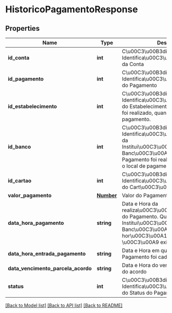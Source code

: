 # HistoricoPagamentoResponse

## Properties
Name | Type | Description | Notes
------------ | ------------- | ------------- | -------------
**id_conta** | **int** | C\u00C3\u00B3digo de Identifica\u00C3\u00A7\u00C3\u00A3o da Conta | [optional] 
**id_pagamento** | **int** | C\u00C3\u00B3digo de Identifica\u00C3\u00A7\u00C3\u00A3o do Pagamento | [optional] 
**id_estabelecimento** | **int** | C\u00C3\u00B3digo de Identifica\u00C3\u00A7\u00C3\u00A3o do Estabelecimento onde o Pagamento foi realizado, quando este for o local de pagamento. | [optional] 
**id_banco** | **int** | C\u00C3\u00B3digo de Identifica\u00C3\u00A7\u00C3\u00A3o da Institui\u00C3\u00A7\u00C3\u00A3o Banc\u00C3\u00A1ria onde o Pagamento foi realizado, quando este for o local de pagamento | [optional] 
**id_cartao** | **int** | C\u00C3\u00B3digo de Identifica\u00C3\u00A7\u00C3\u00A3o do Cart\u00C3\u00A3o | [optional] 
**valor_pagamento** | [**Number**](Number.md) | Valor do Pagamento | [optional] 
**data_hora_pagamento** | **string** | Data e Hora da realiza\u00C3\u00A7\u00C3\u00A3o do Pagamento. Quando feito em Institui\u00C3\u00A7\u00C3\u00A3o Banc\u00C3\u00A1ria, o hor\u00C3\u00A1rio do pagamento \u00C3\u00A9 exibido com valor zero | [optional] 
**data_hora_entrada_pagamento** | **string** | Data e Hora em que o registro do Pagamento foi cadastrado | [optional] 
**data_vencimento_parcela_acordo** | **string** | Data e Hora do vencimento da parcela do acordo | [optional] 
**status** | **int** | C\u00C3\u00B3digo de Identifica\u00C3\u00A7\u00C3\u00A3o do Status do Pagamento | [optional] 

[[Back to Model list]](../README.md#documentation-for-models) [[Back to API list]](../README.md#documentation-for-api-endpoints) [[Back to README]](../README.md)



